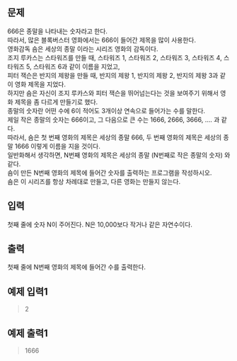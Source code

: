 ## 문제
666은 종말을 나타내는 숫자라고 한다.<br/>
따라서, 많은 블록버스터 영화에서는 666이 들어간 제목을 많이 사용한다.<br/>
영화감독 숌은 세상의 종말 이라는 시리즈 영화의 감독이다.<br/>
조지 루카스는 스타워즈를 만들 때, 스타워즈 1, 스타워즈 2, 스타워즈 3, 스타워즈 4, 스타워즈 5, 스타워즈 6과 같이 이름을 지었고,<br/>
피터 잭슨은 반지의 제왕을 만들 때, 반지의 제왕 1, 반지의 제왕 2, 반지의 제왕 3과 같이 영화 제목을 지었다.<br/>
하지만 숌은 자신이 조지 루카스와 피터 잭슨을 뛰어넘는다는 것을 보여주기 위해서 영화 제목을 좀 다르게 만들기로 했다.<br/>
종말의 숫자란 어떤 수에 6이 적어도 3개이상 연속으로 들어가는 수를 말한다.<br/>
제일 작은 종말의 숫자는 666이고, 그 다음으로 큰 수는 1666, 2666, 3666, .... 과 같다.<br/>
따라서, 숌은 첫 번째 영화의 제목은 세상의 종말 666, 두 번째 영화의 제목은 세상의 종말 1666 이렇게 이름을 지을 것이다.<br/>
일반화해서 생각하면, N번째 영화의 제목은 세상의 종말 (N번째로 작은 종말의 숫자) 와 같다.<br/>
숌이 만든 N번째 영화의 제목에 들어간 숫자를 출력하는 프로그램을 작성하시오.<br/>
숌은 이 시리즈를 항상 차례대로 만들고, 다른 영화는 만들지 않는다.<br/>

## 입력
첫째 줄에 숫자 N이 주어진다. N은 10,000보다 작거나 같은 자연수이다.

## 출력
첫째 줄에 N번째 영화의 제목에 들어간 수를 출력한다.

## 예제 입력1
>2

## 예제 출력1
>1666